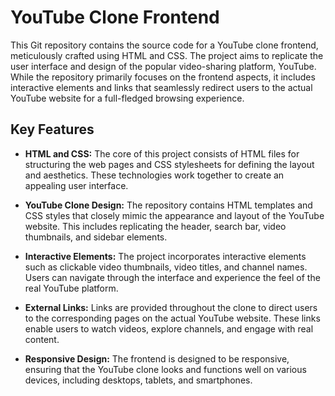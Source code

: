 # YouTube Clone Frontend

This Git repository contains the source code for a YouTube clone frontend, meticulously crafted using HTML and CSS. The project aims to replicate the user interface and design of the popular video-sharing platform, YouTube. While the repository primarily focuses on the frontend aspects, it includes interactive elements and links that seamlessly redirect users to the actual YouTube website for a full-fledged browsing experience.

## Key Features

- **HTML and CSS:** The core of this project consists of HTML files for structuring the web pages and CSS stylesheets for defining the layout and aesthetics. These technologies work together to create an appealing user interface.

- **YouTube Clone Design:** The repository contains HTML templates and CSS styles that closely mimic the appearance and layout of the YouTube website. This includes replicating the header, search bar, video thumbnails, and sidebar elements.

- **Interactive Elements:** The project incorporates interactive elements such as clickable video thumbnails, video titles, and channel names. Users can navigate through the interface and experience the feel of the real YouTube platform.

- **External Links:** Links are provided throughout the clone to direct users to the corresponding pages on the actual YouTube website. These links enable users to watch videos, explore channels, and engage with real content.

- **Responsive Design:** The frontend is designed to be responsive, ensuring that the YouTube clone looks and functions well on various devices, including desktops, tablets, and smartphones.

